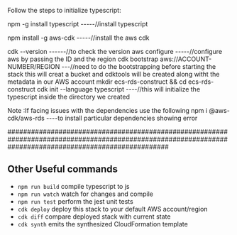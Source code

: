 
Follow the steps to initialize typescript:

npm -g install typescript -----//install typescript 

npm install -g aws-cdk -----//install the aws cdk

cdk --version ------//to check the version
aws configure -----//configure aws by passing the ID and the region
cdk bootstrap aws://ACCOUNT-NUMBER/REGION  ---//need to do the bootstrapping before starting the stack this will creat a bucket and cdktools will be created along witht the metadata in our AWS account
mkdir ecs-rds-construct && cd ecs-rds-construct
cdk init --language typescript ----//this will initialize the typescript inside the directory we created


Note :If facing issues with the dependencies use the following 
npm i @aws-cdk/aws-rds ----to install particular dependencies showing error

#########################################################################################################################################################




## Other Useful commands

 * `npm run build`   compile typescript to js
 * `npm run watch`   watch for changes and compile
 * `npm run test`    perform the jest unit tests
 * `cdk deploy`      deploy this stack to your default AWS account/region
 * `cdk diff`        compare deployed stack with current state
 * `cdk synth`       emits the synthesized CloudFormation template
